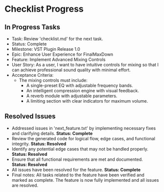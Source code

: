 # Checklist Progress

## In Progress Tasks
- Task: Review 'checklist.md' for the next task.
- Status: Complete
- Milestone: VST Plugin Release 1.0
- Epic: Enhance User Experience for FinalMaxDown
- Feature: Implement Advanced Mixing Controls
- User Story: As a user, I want to have intuitive controls for mixing so that I can achieve professional sound quality with minimal effort.
- Acceptance Criteria:
  - The mixing controls must include:
    - A single-preset EQ with adjustable frequency bands.
    - An intelligent compression engine with visual feedback.
    - A reverb module with adjustable parameters.
    - A limiting section with clear indicators for maximum volume.

## Resolved Issues
- Addressed issues in 'next_feature.txt' by implementing necessary fixes and clarifying details. **Status: Complete**
- Review the generated code for logical flow, edge cases, and functional integrity. **Status: Resolved**
- Identify any potential edge cases that may not be handled properly. **Status: Resolved**
- Ensure that all functional requirements are met and documented. **Status: Resolved**
- All issues have been resolved for the feature. **Status: Complete**
- Final notes: All tasks related to the feature have been verified and marked as complete. The feature is now fully implemented and all issues are resolved.

